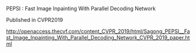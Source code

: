 PEPSI : Fast Image Inpainting With Parallel Decoding Network

Published in CVPR2019

http://openaccess.thecvf.com/content_CVPR_2019/html/Sagong_PEPSI__Fast_Image_Inpainting_With_Parallel_Decoding_Network_CVPR_2019_paper.html
